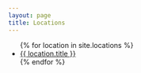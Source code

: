 ```yaml
---
layout: page
title: Locations
---
```


<ul>
  {% for location in site.locations %}
    <li>
      <a href="{{ location.url }}">{{ location.title }}</a>
    </li>
  {% endfor %}
</ul>